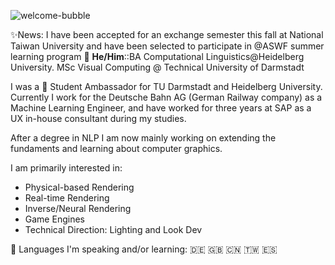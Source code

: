 ![welcome-bubble](https://user-images.githubusercontent.com/38283585/130285518-4667d2ea-a22c-4b9c-b808-37d2fe439a39.png)

✨News: I have been accepted for an exchange semester this fall at National Taiwan University and have been selected to participate in @ASWF summer learning program 🥳
**He/Him**::BA Computational Linguistics@Heidelberg University. MSc Visual Computing @ Technical University of Darmstadt

I was a 🤗 Student Ambassador for TU Darmstadt and Heidelberg University. 
Currently I work for the Deutsche Bahn AG (German Railway company) as a Machine Learning Engineer,
and have worked for three years at SAP as a UX in-house consultant during my studies.

After a degree in NLP I am now mainly working on extending the fundaments and learning about computer graphics.

I am primarily interested in:
- Physical-based Rendering
- Real-time Rendering
- Inverse/Neural Rendering
- Game Engines
- Technical Direction: Lighting and Look Dev

<!--
🌱 I’m currently learning:
- Inverse Rendering
- the GPU Pipeline
- C++
- OpenGL
-->

💬 Languages I'm speaking and/or learning: 🇩🇪 🇬🇧 🇨🇳 🇹🇼 🇪🇸

<!--
**benjaminbeilharz/benjaminbeilharz** is a ✨ _special_ ✨ repository because its `README.md` (this file) appears on your GitHub profile.

Here are some ideas to get you started:



- 👯 I’m looking to collaborate on ...
- 🤔 I’m looking for help with ...
- 💬 Ask me about ...
- 📫 How to reach me: ...

- ⚡ Fun fact: ...
-->
